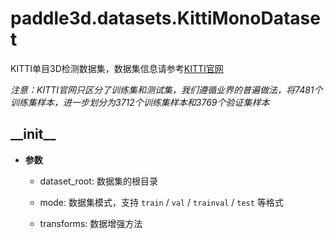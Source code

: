 # paddle3d.datasets.KittiMonoDataset

  KITTI单目3D检测数据集，数据集信息请参考[KITTI官网](http://www.cvlibs.net/datasets/kitti/)

  *注意：KITTI官网只区分了训练集和测试集，我们遵循业界的普遍做法，将7481个训练集样本，进一步划分为3712个训练集样本和3769个验证集样本*

## \_\_init\_\_

  * **参数**

    * dataset_root: 数据集的根目录

    * mode: 数据集模式，支持 `train` / `val` / `trainval` / `test` 等格式

    * transforms: 数据增强方法
